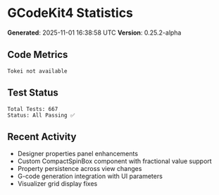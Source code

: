 # GCodeKit4 Statistics

**Generated**: 2025-11-01 16:38:58 UTC
**Version**: 0.25.2-alpha

## Code Metrics

```
Tokei not available
```

## Test Status

```
Total Tests: 667
Status: All Passing ✅
```

## Recent Activity

- Designer properties panel enhancements
- Custom CompactSpinBox component with fractional value support
- Property persistence across view changes
- G-code generation integration with UI parameters
- Visualizer grid display fixes

